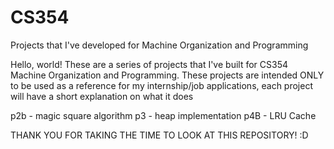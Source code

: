 # CS354
Projects that I've developed for Machine Organization and Programming

Hello, world!
These are a series of projects that I've built for CS354 Machine Organization and Programming. 
These projects are intended ONLY to be used as a reference for my internship/job applications, 
each project will have a short explanation on what it does 

p2b - magic square algorithm
p3  - heap implementation
p4B - LRU Cache 

THANK YOU FOR TAKING THE TIME TO LOOK AT THIS REPOSITORY! :D 
